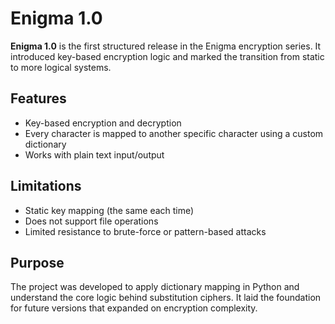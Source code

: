 # Enigma 1.0

**Enigma 1.0** is the first structured release in the Enigma encryption series. It introduced key-based encryption logic and marked the transition from static to more logical systems.

## Features

- Key-based encryption and decryption
- Every character is mapped to another specific character using a custom dictionary
- Works with plain text input/output

## Limitations

- Static key mapping (the same each time)
- Does not support file operations
- Limited resistance to brute-force or pattern-based attacks

## Purpose

The project was developed to apply dictionary mapping in Python and understand the core logic behind substitution ciphers. It laid the foundation for future versions that expanded on encryption complexity.
